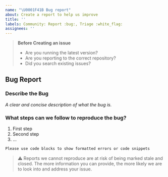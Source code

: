 ```yaml
---
name: "\U0001F41B Bug report"
about: Create a report to help us improve
title: ''
labels: Community: Report :bug:, Triage :white_flag:
assignees: ''
---
```


> **Before Creating an issue**
>
> - Are you running the latest version?
> - Are you reporting to the correct repository?
> - Did you search existing issues?

## Bug Report

### Describe the Bug

_A clear and concise description of what the bug is._

### What steps can we follow to reproduce the bug?

1. First step
2. Second step
3. ...

```js
Please use code blocks to show formatted errors or code snippets
```

> :warning: Reports we cannot reproduce are at risk of being marked stale and
> closed. The more information you can provide, the more likely we are to look
> into and address your issue.
